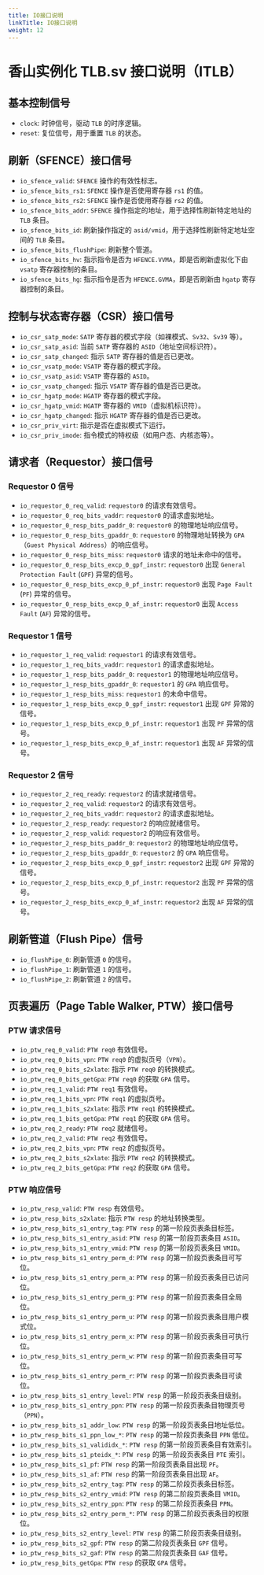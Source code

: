 ```yaml
---
title: IO接口说明
linkTitle: IO接口说明
weight: 12
---
```


# 香山实例化 TLB.sv 接口说明（ITLB）

## 基本控制信号

- `clock`: 时钟信号，驱动 `TLB` 的时序逻辑。
- `reset`: 复位信号，用于重置 `TLB` 的状态。

## 刷新（SFENCE）接口信号

- `io_sfence_valid`: `SFENCE` 操作的有效性标志。
- `io_sfence_bits_rs1`: `SFENCE` 操作是否使用寄存器 `rs1` 的值。
- `io_sfence_bits_rs2`: `SFENCE` 操作是否使用寄存器 `rs2` 的值。
- `io_sfence_bits_addr`: `SFENCE` 操作指定的地址，用于选择性刷新特定地址的 `TLB` 条目。
- `io_sfence_bits_id`: 刷新操作指定的 `asid/vmid`，用于选择性刷新特定地址空间的 `TLB` 条目。
- `io_sfence_bits_flushPipe`: 刷新整个管道。
- `io_sfence_bits_hv`: 指示指令是否为 `HFENCE.VVMA`，即是否刷新虚拟化下由 `vsatp` 寄存器控制的条目。
- `io_sfence_bits_hg`: 指示指令是否为 `HFENCE.GVMA`，即是否刷新由 `hgatp` 寄存器控制的条目。

## 控制与状态寄存器（CSR）接口信号

- `io_csr_satp_mode`: `SATP` 寄存器的模式字段（如裸模式、`Sv32`、`Sv39` 等）。
- `io_csr_satp_asid`: 当前 `SATP` 寄存器的 `ASID`（地址空间标识符）。
- `io_csr_satp_changed`: 指示 `SATP` 寄存器的值是否已更改。
- `io_csr_vsatp_mode`: `VSATP` 寄存器的模式字段。
- `io_csr_vsatp_asid`: `VSATP` 寄存器的 `ASID`。
- `io_csr_vsatp_changed`: 指示 `VSATP` 寄存器的值是否已更改。
- `io_csr_hgatp_mode`: `HGATP` 寄存器的模式字段。
- `io_csr_hgatp_vmid`: `HGATP` 寄存器的 `VMID`（虚拟机标识符）。
- `io_csr_hgatp_changed`: 指示 `HGATP` 寄存器的值是否已更改。
- `io_csr_priv_virt`: 指示是否在虚拟模式下运行。
- `io_csr_priv_imode`: 指令模式的特权级（如用户态、内核态等）。

## 请求者（Requestor）接口信号

### Requestor 0 信号

- `io_requestor_0_req_valid`: `requestor0` 的请求有效信号。
- `io_requestor_0_req_bits_vaddr`: `requestor0` 的请求虚拟地址。
- `io_requestor_0_resp_bits_paddr_0`: `requestor0` 的物理地址响应信号。
- `io_requestor_0_resp_bits_gpaddr_0`: `requestor0` 的物理地址转换为 `GPA`（`Guest Physical Address`）的响应信号。
- `io_requestor_0_resp_bits_miss`: `requestor0` 请求的地址未命中的信号。
- `io_requestor_0_resp_bits_excp_0_gpf_instr`: `requestor0` 出现 `General Protection Fault` (`GPF`) 异常的信号。
- `io_requestor_0_resp_bits_excp_0_pf_instr`: `requestor0` 出现 `Page Fault` (`PF`) 异常的信号。
- `io_requestor_0_resp_bits_excp_0_af_instr`: `requestor0` 出现 `Access Fault` (`AF`) 异常的信号。

### Requestor 1 信号

- `io_requestor_1_req_valid`: `requestor1` 的请求有效信号。
- `io_requestor_1_req_bits_vaddr`: `requestor1` 的请求虚拟地址。
- `io_requestor_1_resp_bits_paddr_0`: `requestor1` 的物理地址响应信号。
- `io_requestor_1_resp_bits_gpaddr_0`: `requestor1` 的 `GPA` 响应信号。
- `io_requestor_1_resp_bits_miss`: `requestor1` 的未命中信号。
- `io_requestor_1_resp_bits_excp_0_gpf_instr`: `requestor1` 出现 `GPF` 异常的信号。
- `io_requestor_1_resp_bits_excp_0_pf_instr`: `requestor1` 出现 `PF` 异常的信号。
- `io_requestor_1_resp_bits_excp_0_af_instr`: `requestor1` 出现 `AF` 异常的信号。

### Requestor 2 信号

- `io_requestor_2_req_ready`: `requestor2` 的请求就绪信号。
- `io_requestor_2_req_valid`: `requestor2` 的请求有效信号。
- `io_requestor_2_req_bits_vaddr`: `requestor2` 的请求虚拟地址。
- `io_requestor_2_resp_ready`: `requestor2` 的响应就绪信号。
- `io_requestor_2_resp_valid`: `requestor2` 的响应有效信号。
- `io_requestor_2_resp_bits_paddr_0`: `requestor2` 的物理地址响应信号。
- `io_requestor_2_resp_bits_gpaddr_0`: `requestor2` 的 `GPA` 响应信号。
- `io_requestor_2_resp_bits_excp_0_gpf_instr`: `requestor2` 出现 `GPF` 异常的信号。
- `io_requestor_2_resp_bits_excp_0_pf_instr`: `requestor2` 出现 `PF` 异常的信号。
- `io_requestor_2_resp_bits_excp_0_af_instr`: `requestor2` 出现 `AF` 异常的信号。

## 刷新管道（Flush Pipe）信号

- `io_flushPipe_0`: 刷新管道 `0` 的信号。
- `io_flushPipe_1`: 刷新管道 `1` 的信号。
- `io_flushPipe_2`: 刷新管道 `2` 的信号。

## 页表遍历（Page Table Walker, PTW）接口信号

### PTW 请求信号

- `io_ptw_req_0_valid`: `PTW req0` 有效信号。
- `io_ptw_req_0_bits_vpn`: `PTW req0` 的虚拟页号（`VPN`）。
- `io_ptw_req_0_bits_s2xlate`: 指示 `PTW req0` 的转换模式。
- `io_ptw_req_0_bits_getGpa`: `PTW req0` 的获取 `GPA` 信号。
- `io_ptw_req_1_valid`: `PTW req1` 有效信号。
- `io_ptw_req_1_bits_vpn`: `PTW req1` 的虚拟页号。
- `io_ptw_req_1_bits_s2xlate`: 指示 `PTW req1` 的转换模式。
- `io_ptw_req_1_bits_getGpa`: `PTW req1` 的获取 `GPA` 信号。
- `io_ptw_req_2_ready`: `PTW req2` 就绪信号。
- `io_ptw_req_2_valid`: `PTW req2` 有效信号。
- `io_ptw_req_2_bits_vpn`: `PTW req2` 的虚拟页号。
- `io_ptw_req_2_bits_s2xlate`: 指示 `PTW req2` 的转换模式。
- `io_ptw_req_2_bits_getGpa`: `PTW req2` 的获取 `GPA` 信号。

### PTW 响应信号

- `io_ptw_resp_valid`: `PTW resp` 有效信号。
- `io_ptw_resp_bits_s2xlate`: 指示 `PTW resp` 的地址转换类型。
- `io_ptw_resp_bits_s1_entry_tag`: `PTW resp` 的第一阶段页表条目标签。
- `io_ptw_resp_bits_s1_entry_asid`: `PTW resp` 的第一阶段页表条目 `ASID`。
- `io_ptw_resp_bits_s1_entry_vmid`: `PTW resp` 的第一阶段页表条目 `VMID`。
- `io_ptw_resp_bits_s1_entry_perm_d`: `PTW resp` 的第一阶段页表条目可写位。
- `io_ptw_resp_bits_s1_entry_perm_a`: `PTW resp` 的第一阶段页表条目已访问位。
- `io_ptw_resp_bits_s1_entry_perm_g`: `PTW resp` 的第一阶段页表条目全局位。
- `io_ptw_resp_bits_s1_entry_perm_u`: `PTW resp` 的第一阶段页表条目用户模式位。
- `io_ptw_resp_bits_s1_entry_perm_x`: `PTW resp` 的第一阶段页表条目可执行位。
- `io_ptw_resp_bits_s1_entry_perm_w`: `PTW resp` 的第一阶段页表条目可写位。
- `io_ptw_resp_bits_s1_entry_perm_r`: `PTW resp` 的第一阶段页表条目可读位。
- `io_ptw_resp_bits_s1_entry_level`: `PTW resp` 的第一阶段页表条目级别。
- `io_ptw_resp_bits_s1_entry_ppn`: `PTW resp` 的第一阶段页表条目物理页号（`PPN`）。
- `io_ptw_resp_bits_s1_addr_low`: `PTW resp` 的第一阶段页表条目地址低位。
- `io_ptw_resp_bits_s1_ppn_low_*`: `PTW resp` 的第一阶段页表条目 `PPN` 低位。
- `io_ptw_resp_bits_s1_valididx_*`: `PTW resp` 的第一阶段页表条目有效索引。
- `io_ptw_resp_bits_s1_pteidx_*`: `PTW resp` 的第一阶段页表条目 `PTE` 索引。
- `io_ptw_resp_bits_s1_pf`: `PTW resp` 的第一阶段页表条目出现 `PF`。
- `io_ptw_resp_bits_s1_af`: `PTW resp` 的第一阶段页表条目出现 `AF`。
- `io_ptw_resp_bits_s2_entry_tag`: `PTW resp` 的第二阶段页表条目标签。
- `io_ptw_resp_bits_s2_entry_vmid`: `PTW resp` 的第二阶段页表条目 `VMID`。
- `io_ptw_resp_bits_s2_entry_ppn`: `PTW resp` 的第二阶段页表条目 `PPN`。
- `io_ptw_resp_bits_s2_entry_perm_*`: `PTW resp` 的第二阶段页表条目的权限位。
- `io_ptw_resp_bits_s2_entry_level`: `PTW resp` 的第二阶段页表条目级别。
- `io_ptw_resp_bits_s2_gpf`: `PTW resp` 的第二阶段页表条目 `GPF` 信号。
- `io_ptw_resp_bits_s2_gaf`: `PTW resp` 的第二阶段页表条目 `GAF` 信号。
- `io_ptw_resp_bits_getGpa`: `PTW resp` 的获取 `GPA` 信号。